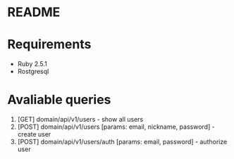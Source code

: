 # README

# Requirements
* Ruby 2.5.1
* Rostgresql

# Avaliable queries
1. [GET] domain/api/v1/users - show all users
1. [POST] domain/api/v1/users [params: email, nickname, password] - create user
1. [POST] domain/api/v1/users/auth [params: email, password] - authorize user
